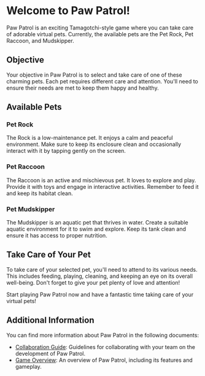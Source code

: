 # Welcome to Paw Patrol!

Paw Patrol is an exciting Tamagotchi-style game where you can take care of adorable virtual pets. Currently, the available pets are the Pet Rock, Pet Raccoon, and Mudskipper.

## Objective

Your objective in Paw Patrol is to select and take care of one of these charming pets. Each pet requires different care and attention. You'll need to ensure their needs are met to keep them happy and healthy.

## Available Pets

### Pet Rock

The Rock is a low-maintenance pet. It enjoys a calm and peaceful environment. Make sure to keep its enclosure clean and occasionally interact with it by tapping gently on the screen.

### Pet Raccoon

The Raccoon is an active and mischievous pet. It loves to explore and play. Provide it with toys and engage in interactive activities. Remember to feed it and keep its habitat clean.

### Pet Mudskipper

The Mudskipper is an aquatic pet that thrives in water. Create a suitable aquatic environment for it to swim and explore. Keep its tank clean and ensure it has access to proper nutrition.

## Take Care of Your Pet

To take care of your selected pet, you'll need to attend to its various needs. This includes feeding, playing, cleaning, and keeping an eye on its overall well-being. Don't forget to give your pet plenty of love and attention!

Start playing Paw Patrol now and have a fantastic time taking care of your virtual pets!

## Additional Information

You can find more information about Paw Patrol in the following documents:

- [Collaboration Guide](CollabGuide.md): Guidelines for collaborating with your team on the development of Paw Patrol.
- [Game Overview](Overview.md): An overview of Paw Patrol, including its features and gameplay.